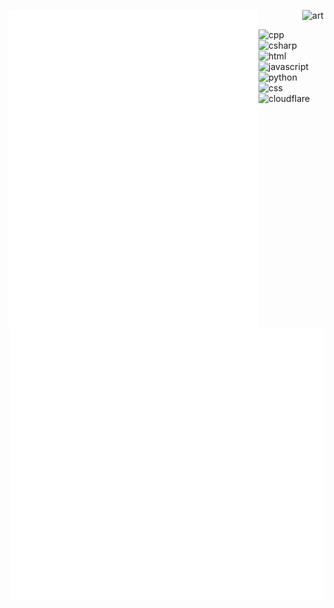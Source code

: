 [<img align="left" width="400" alt="Metrics" src="/about.svg">](#)

<div align="right">
  <img src="https://24.media.tumblr.com/753a02a78d85eb0474c244e29746913a/tumblr_mm4riaDwBF1rfjowdo1_500.gif" alt="art">
</div>

[<img align="right" width="500" alt="Calendar" src="/isocalendar.svg">](#)
[<img align="right" width="500" alt="Repositories" src="/repositories.svg">](#)
[<img align="right" width="500" alt="Languages" src="/languages.svg">](#)

<div align="left">
  <img src="https://ziadoua.github.io/m3-Markdown-Badges/badges/C++/c++1.svg" alt="cpp">
  <img src="https://ziadoua.github.io/m3-Markdown-Badges/badges/CSharp/csharp1.svg" alt="csharp">
  <img src="https://ziadoua.github.io/m3-Markdown-Badges/badges/HTML/html1.svg" alt="html">
  <img src="https://ziadoua.github.io/m3-Markdown-Badges/badges/Javascript/javascript3.svg" alt="javascript">
  <img src="https://ziadoua.github.io/m3-Markdown-Badges/badges/Python/python3.svg" alt="python">
  <img src="https://ziadoua.github.io/m3-Markdown-Badges/badges/CSS/css1.svg" alt="css">
  <img src="https://ziadoua.github.io/m3-Markdown-Badges/badges/Cloudflare/cloudflare1.svg" alt="cloudflare">
</div>
